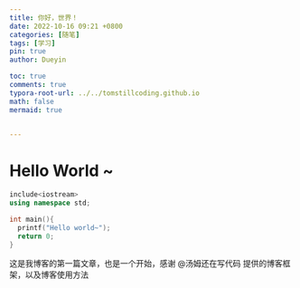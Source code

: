 ```yaml
---
title: 你好，世界！
date: 2022-10-16 09:21 +0800
categories: [随笔]
tags: [学习]
pin: true
author: Dueyin

toc: true
comments: true
typora-root-url: ../../tomstillcoding.github.io
math: false
mermaid: true


---
```


# Hello World ~



```c++
include<iostream>
using namespace std;

int main(){
  printf("Hello world~");
  return 0;
}
```

这是我博客的第一篇文章，也是一个开始，感谢 @汤姆还在写代码 提供的博客框架，以及博客使用方法